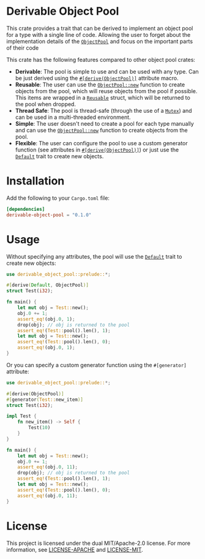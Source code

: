 # Derivable Object Pool

This crate provides a trait that can be derived to implement an object pool
for a type with a single line of code. Allowing the user to forget about
the implementation details of the [`ObjectPool`](https://docs.rs/derivable-object-pool/trait.ObjectPool.html)
and focus on the important parts of their code

This crate has the following features compared to other object pool crates:
- **Derivable**: The pool is simple to use and can be used with any type. Can 
be just derived using the [`#[derive(ObjectPool)]`](https://docs.rs/derivable_object_pool/derive.ObjectPool.html)
attribute macro.
- **Reusable**: The user can use the [`ObjectPool::new`](https://docs.rs/derivable-object-pool/trait.ObjectPool.html#method.new)
function to create objects from the pool, which will reuse objects from the pool
if possible. This items are wrapped in a [`Reusable`](https://docs.rs/derivable-object-pool/struct.Reusable.html)
struct, which will be returned to the pool when dropped.
- **Thread Safe**: The pool is thread-safe (through the use of a [`Mutex`](https://doc.rust-lang.org/std/sync/struct.Mutex.html))
and can be used in a multi-threaded environment.
- **Simple**: The user doesn't need to create a pool for each type manually
and can use the [`ObjectPool::new`](https://docs.rs/derivable-object-pool/trait.ObjectPool.html#method.new)
function to create objects from the pool.
- **Flexible**: The user can configure the pool to use a custom generator
function (see attributes in [`#[derive(ObjectPool)]`](https://docs.rs/derivable_object_pool/derive.ObjectPool.html))
or just use the [`Default`](https://doc.rust-lang.org/std/default/trait.Default.html)
trait to create new objects.

# Installation

Add the following to your `Cargo.toml` file:

```toml
[dependencies]
derivable-object-pool = "0.1.0"
```

# Usage

Without specifying any attributes, the pool will use the [`Default`](https://doc.rust-lang.org/std/default/trait.Default.html) trait to create new objects:
```rust
use derivable_object_pool::prelude::*;

#[derive(Default, ObjectPool)]
struct Test(i32);

fn main() {
    let mut obj = Test::new();
    obj.0 += 1;
    assert_eq!(obj.0, 1);
    drop(obj); // obj is returned to the pool
    assert_eq!(Test::pool().len(), 1);
    let mut obj = Test::new();
    assert_eq!(Test::pool().len(), 0);
    assert_eq!(obj.0, 1); 
}
```

Or you can specify a custom generator function using the `#[generator]` attribute:
```rust
use derivable_object_pool::prelude::*;

#[derive(ObjectPool)]
#[generator(Test::new_item)]
struct Test(i32);

impl Test {
    fn new_item() -> Self {
        Test(10)
    }
}

fn main() {
    let mut obj = Test::new();
    obj.0 += 1;
    assert_eq!(obj.0, 11);
    drop(obj); // obj is returned to the pool
    assert_eq!(Test::pool().len(), 1);
    let mut obj = Test::new();
    assert_eq!(Test::pool().len(), 0);
    assert_eq!(obj.0, 11); 
}
```

# License

This project is licensed under the dual MIT/Apache-2.0 license. For more
information, see [LICENSE-APACHE](LICENSE-APACHE) and [LICENSE-MIT](LICENSE-MIT).